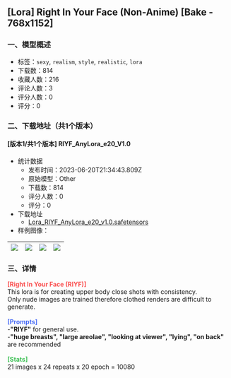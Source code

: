 ## [Lora] Right In Your Face (Non-Anime) [Bake - 768x1152]
### 一、模型概述

- 标签：`sexy`, `realism`, `style`, `realistic`, `lora`
- 下载数：814
- 收藏人数：216
- 评论人数：3
- 评分人数：0
- 评分：0

### 二、下载地址（共1个版本）

#### [版本1/共1个版本] RIYF_AnyLora_e20_V1.0

- 统计数据
  - 发布时间：2023-06-20T21:34:43.809Z
  - 原始模型：Other
  - 下载数：814
  - 评分人数：0
  - 评分：0
- 下载地址
  - [Lora_RIYF_AnyLora_e20_v1.0.safetensors](https://civitai.com/api/download/models/100500)
- 样例图像：

| <img src="https://image.civitai.com/xG1nkqKTMzGDvpLrqFT7WA/3caadc58-99df-401e-87bd-83979255f90b/width=450/1224743.jpeg" /> | <img src="https://image.civitai.com/xG1nkqKTMzGDvpLrqFT7WA/0cc1e473-1039-423a-8894-3dc4bfc314b6/width=450/1224749.jpeg" /> | <img src="https://image.civitai.com/xG1nkqKTMzGDvpLrqFT7WA/1f5d7914-5ea6-414c-a1c3-dced0955958a/width=450/1224752.jpeg" /> | <img src="https://image.civitai.com/xG1nkqKTMzGDvpLrqFT7WA/0bb4a766-0a42-4cc9-bfaa-171479c41d2d/width=450/1224750.jpeg" /> |
| ---- | ---- | ---- | ---- |


### 三、详情
<p><strong><span style="color:#fa5252">[Right In Your Face (RIYF)]</span></strong><br />This lora is for creating upper body close shots with consistency.<br />Only nude images are trained therefore clothed renders are difficult to generate.<br /><br /><strong><span style="color:#4c6ef5">[Prompts]</span></strong><br />-<strong>"RIYF"</strong> for general use.<br />-<strong>"huge breasts", "large areolae", "looking at viewer", "lying", "on back"</strong> are recommended<br /><br /><strong><span style="color:#40c057">[Stats]</span></strong><br />21 images x 24 repeats x 20 epoch = 10080</p>